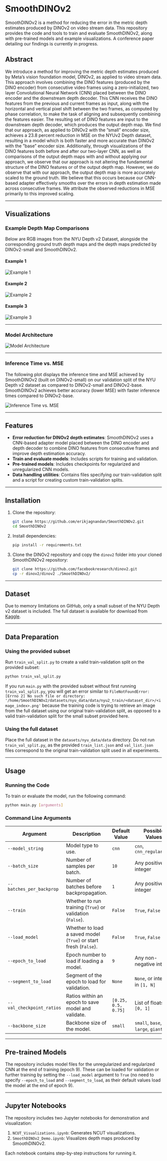 # SmoothDINOv2

SmoothDINOv2 is a method for reducing the error in the metric depth estimates produced by DINOv2 on video stream data. This repository provides the code and tools to train and evaluate SmoothDINOv2, along with pre-trained models and example visualizations. A conference paper detailing our findings is currently in progress.

## Abstract

We introduce a method for improving the metric depth estimates produced by Meta’s vision foundation model, DINOv2, as applied to video stream data.
This approach involves combining the DINO features (produced by the DINO encoder) from consecutive video frames using a zero-initialized, two layer Convolutional Neural Network (CNN) placed between the DINO encoder and the downstream depth decoder.
This CNN receives the DINO features from the previous and current frames as input, along with the horizontal and vertical pixel shift between the two frames, as computed by phase correlation, to make the task of aligning and subsequently combining the features easier.
The resulting set of DINO features are input to the downstream depth decoder, which produces the output depth map.
We find that our approach, as applied to DINOv2 with the ”small” encoder size, achieves a 23.8 percent reduction in MSE on the NYUv2 Depth dataset, resulting in a model which is both faster and more accurate than DINOv2 with the ”base” encoder size.
Additionally, through visualizations of the DINO features both before and after our two-layer CNN, as well as comparisons of the output depth maps with and without applying our approach, we observe that our approach is not altering the fundamental structure of the DINO features or of the output depth map.
However, we do observe that with our approach, the output depth map is more accurately scaled to the ground truth.
We believe that this occurs because our CNN-based adapter effectively smooths over the errors in depth estimation made across consecutive frames.
We attribute the observed reductions in MSE primarily to this improved scaling.

---

## Visualizations

### Example Depth Map Comparisons
Below are RGB images from the NYU Depth v2 Dataset, alongside the corresponding ground truth depth maps and the depth maps predicted by DINOv2-small and SmoothDINOv2.

#### Example 1
![Example 1](doc/images/example1.png)

#### Example 2
![Example 2](doc/images/example2.png)

#### Example 3
![Example 3](doc/images/example3.png)

---

### Model Architecture

![Model Architecture](doc/images/model_architecture.png)

---

### Inference Time vs. MSE
The following plot displays the inference time and MSE achieved by SmoothDINOv2 (built on DINOv2-small) on our validation split of the NYU Depth v2 dataset as compared to DINOv2-small and DINOv2-base. SmoothDINOv2 achieves better accuracy (lower MSE) with faster inference times compared to DINOv2-base.

![Inference Time vs. MSE](doc/images/chart.png)


---

## Features
- **Error reduction for DINOv2 depth estimates**: SmoothDINOv2 uses a CNN-based adapter model placed between the DINO encoder and depth decoder to combine DINO features from consecutive frames and improve depth estimation accuracy.
- **Train and evaluate models**: Includes scripts for training and validation.
- **Pre-trained models**: Includes checkpoints for regularized and unregularized CNN models.
- **Data handling utilities**: Contains files specifying our train-validation split and a script for creating custom train-validation splits.

---

## Installation
1. Clone the repository:
   ```bash
   git clone https://github.com/erikjagnandan/SmoothDINOv2.git
   cd SmoothDINOv2
2. Install dependencies:
   ```bash
   pip install -r requirements.txt
3. Clone the DINOv2 repository and copy the `dinov2` folder into your cloned SmoothDINOv2 repository:
   ```bash
   git clone https://github.com/facebookresearch/dinov2.git
   cp -r dinov2/dinov2 ./SmoothDINOv2/

---

## Dataset

Due to memory limitations on GitHub, only a small subset of the NYU Depth v2 dataset is included. The full dataset is available for download from [Kaggle](https://www.kaggle.com/datasets/soumikrakshit/nyu-depth-v2).

---

## Data Preparation

### Using the provided subset
Run `train_val_split.py` to create a valid train-validation split on the provided subset:
   ```bash
   python train_val_split.py
   ```

If you run `main.py` with the provided subset without first running `train_val_split.py`, you will get an error similar to `FileNotFoundError: [Errno 2] No such file or directory: '/home/SmoothDINOv2/datasets/nyu_data/data/nyu2_train/<dataset_dir>/<image_index>.png'` because the training code is trying to retrieve an image from the full dataset using our original train-validation split, as opposed to a valid train-validation split for the small subset provided here.


### Using the full dataset
Place the full dataset in the `datasets/nyu_data/data` directory. Do not run `train_val_split.py`, as the provided `train_list.json` and `val_list.json` files correspond to the original train-validation split used in all experiments.

---

## Usage

### Running the Code
To train or evaluate the model, run the following command:

```bash
python main.py [arguments]
```

### Command Line Arguments

| Argument               | Description                                       | Default Value          | Possible Values                          |
|------------------------|---------------------------------------------------|------------------------|------------------------------------------|
| `--model_string`       | Model type to use.                                | `cnn`                  | `cnn`, `cnn_regularized`                |
| `--batch_size`         | Number of samples per batch.                      | `10`                   | Any positive integer                     |
| `--batches_per_backprop` | Number of batches before backpropagation.        | `1`                    | Any positive integer                     |
| `--train`              | Whether to run training (`True`) or validation (`False`). | `False`          | `True`, `False`                          |
| `--load_model`         | Whether to load a saved model (`True`) or start fresh (`False`). | `False`   | `True`, `False`                          |
| `--epoch_to_load`      | Epoch number to load if loading a model.          | `9`                    | Any non-negative integer                 |
| `--segment_to_load`    | Segment of the epoch to load for validation.      | `None`                 | `None`, or integer in `[1, N]`           |
| `--val_checkpoint_ratios` | Ratios within an epoch to save model and validate. | `[0.25, 0.5, 0.75]` | List of floats in `[0, 1]`               |
| `--backbone_size`      | Backbone size of the model.                       | `small`                | `small`, `base`, `large`, `giant`        |

---

## Pre-trained Models
The repository includes model files for the unregularized and regularized CNN at the end of training (epoch 9). These can be loaded for validation or further training by setting the `--load_model` argument to `True` (no need to specify `--epoch_to_load` and `--segment_to_load`, as their default values load the model at the end of epoch 9).

---

## Jupyter Notebooks

The repository includes two Jupyter notebooks for demonstration and visualization:
1. `NCUT_Visualizations.ipynb`: Generates NCUT visualizations.
2. `SmoothDINOv2_Demo.ipynb`: Visualizes depth maps produced by SmoothDINOv2.

Each notebook contains step-by-step instructions for running it.
